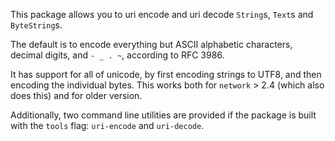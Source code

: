 This package allows you to uri encode and uri decode `String`s,
`Text`s and `ByteString`s.

The default is to encode everything but ASCII alphabetic characters,
decimal digits, and `- _ . ~`, according to RFC 3986.

It has support for all of unicode, by first encoding strings to UTF8,
and then encoding the individual bytes. This works both for `network`
\> 2.4 (which also does this) and for older version.

Additionally, two command line utilities are provided if the package
is built with the `tools` flag: `uri-encode` and `uri-decode`.
